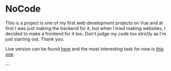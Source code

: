 # NoCode

This is a project is one of my first web development projects on Vue and at first I was just making the backend for it, but when I tried making websites, I decided to make a frontend for it too. Don't judge my code too strictly as I'm just starting out. Thank you.

Live version can be found [here](https://nocode.neruxov.xyz/) and the most interesting task for now is [this one](https://nocode.neruxov.xyz/task/3/).

.-.
